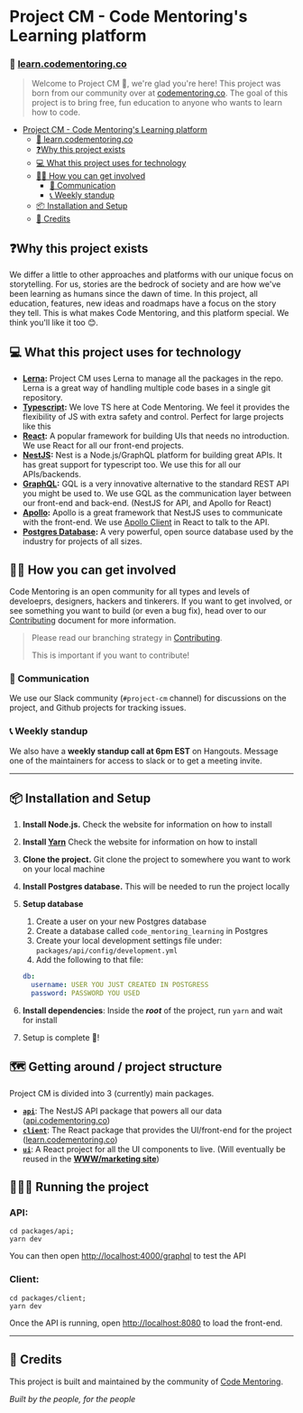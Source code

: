 # Project CM - Code Mentoring's Learning platform
### 🔗 [learn.codementoring.co](https://learn.codementoring.co)
> Welcome to Project CM 👋, we're glad you're here! This project was born from our
community over at [codementoring.co](https://codementoring.co). The goal of this
project is to bring free, fun education to anyone who wants to learn how to code.

- [Project CM - Code Mentoring's Learning platform](#project-cm---code-mentorings-learning-platform)
    - [🔗 learn.codementoring.co](#%f0%9f%94%97-learncodementoringco)
  - [❓Why this project exists](#%e2%9d%93why-this-project-exists)
  - [💻 What this project uses for technology](#%f0%9f%92%bb-what-this-project-uses-for-technology)
  - [🙋‍♀️ How you can get involved](#%f0%9f%99%8b%e2%80%8d%e2%99%80%ef%b8%8f-how-you-can-get-involved)
    - [💬 Communication](#%f0%9f%92%ac-communication)
    - [📞 Weekly standup](#%f0%9f%93%9e-weekly-standup)
  - [📦 Installation and Setup](#%f0%9f%93%a6-installation-and-setup)
  - [👏 Credits](#%f0%9f%91%8f-credits)


## ❓Why this project exists
We differ a little to other approaches and platforms with our unique focus on
storytelling. For us, stories are the bedrock of society and are how we've been
learning as humans since the dawn of time. In this project, all education, features,
new ideas and roadmaps have a focus on the story they tell. This is what makes
Code Mentoring, and this platform special. We think you'll like it too 😊.


## 💻 What this project uses for technology
- **[Lerna](https://github.com/lerna/lerna):** Project CM uses Lerna to manage
all the packages in the repo. Lerna is a great way of handling multiple code
bases in a single git repository.
- **[Typescript](https://www.typescriptlang.org/):** We love TS here at Code Mentoring.
We feel it provides the flexibility of JS with extra safety and control.
Perfect for large projects like this
- **[React](https://reactjs.org/):** A popular framework for building UIs that
needs no introduction. We use React for all our front-end projects.
- **[NestJS](https://nestjs.com/):** Nest is a Node.js/GraphQL platform for building
great APIs. It has great support for typescript too. We use this for all our APIs/backends.
- **[GraphQL](https://graphql.org/):** GQL is a very innovative alternative to the
standard REST API you might be used to. We use GQL as the communication layer between
our front-end and back-end. (NestJS for API, and Apollo for React)
- **[Apollo](https://www.apollographql.com/):** Apollo is a great framework that
NestJS uses to communicate with the front-end. We use [Apollo Client](https://www.apollographql.com/docs/react/) in React to
talk to the API.
- **[Postgres Database](https://www.postgresql.org/):** A very powerful, open source
database used by the industry for projects of all sizes.


## 🙋‍♀️ How you can get involved
Code Mentoring is an open community for all types and levels of develoeprs,
designers, hackers and tinkerers. If you want to get involved, or see something
you want to build (or even a bug fix), head over to our [Contributing](CONTRIBUTING.md)
document for more information.

> Please read our branching strategy in [Contributing](CONTRIBUTING.md).
>
> This is important if you want to contribute!

### 💬 Communication
We use our Slack community (`#project-cm` channel) for discussions on the project,
and Github projects for tracking issues.

### 📞 Weekly standup
We also have a **weekly standup call at 6pm EST** on Hangouts. Message one of the
maintainers for access to slack or to get a meeting invite.

---

## 📦 Installation and Setup
1. **Install Node.js.** Check the website for information on how to install
2. **Install [Yarn](https://yarnpkg.com/)** Check the website for information on how to install
3. **Clone the project.** Git clone the project to somewhere you want to work on
your local machine
4. **Install Postgres database.** This will be needed to run the project locally
5. **Setup database**
   1. Create a user on your new Postgres database
   2. Create a database called `code_mentoring_learning` in Postgres
   3. Create your local development settings file under: `packages/api/config/development.yml`
   4. Add the following to that file:
   ```yml
   db:
     username: USER YOU JUST CREATED IN POSTGRESS
     password: PASSWORD YOU USED
    ```


6. **Install dependencies**: Inside the *__root__* of the project, run `yarn` and wait for install
7. Setup is complete 🎉!

## 🗺 Getting around / project structure
Project CM is divided into 3 (currently) main packages.
- [**`api`**](packages/api/README.md): The NestJS API package that powers all our data ([api.codementoring.co](https://api.codementoring.co))
- [**`client`**](packages/client/README.md): The React package that provides the UI/front-end for the project ([learn.codementoring.co](https://learn.codementoring.co))
- [**`ui`**](packages/client/README.md): A React project for all the UI components to live. (Will eventually be reused in the **[WWW/marketing site](https://github.com/code-mentoring/www)**)


## 🏃🏿‍♂️ Running the project

### API:
```
cd packages/api;
yarn dev
```
You can then open [http://localhost:4000/graphql](https://localhost:4000/graphql)
to test the API

### Client:
```
cd packages/client;
yarn dev
```
Once the API is running, open [http://localhost:8080](https://localhost:8080) to
load the front-end.


---

## 👏 Credits
This project is built and maintained by the community of [Code Mentoring](https://codementoring.co).

*Built by the people, for the people*

